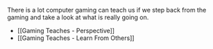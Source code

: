 There is a lot computer gaming can teach us if we step back from the gaming and take a look at what is really going on.

- [[Gaming Teaches - Perspective]]
- [[Gaming Teaches - Learn From Others]]